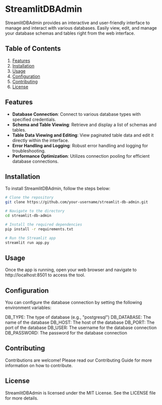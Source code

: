 # StreamlitDBAdmin

StreamlitDBAdmin provides an interactive and user-friendly interface to manage and interact with various databases. Easily view, edit, and manage your database schemas and tables right from the web interface.

## Table of Contents

1. [Features](#features)
2. [Installation](#installation)
3. [Usage](#usage)
4. [Configuration](#configuration)
5. [Contributing](#contributing)
6. [License](#license)

## Features

- **Database Connection**: Connect to various database types with specified credentials.
- **Schema and Table Viewing**: Retrieve and display a list of schemas and tables.
- **Table Data Viewing and Editing**: View paginated table data and edit it directly within the interface.
- **Error Handling and Logging**: Robust error handling and logging for troubleshooting.
- **Performance Optimization**: Utilizes connection pooling for efficient database connections.

## Installation

To install StreamlitDBAdmin, follow the steps below:

```bash
# Clone the repository
git clone https://github.com/your-username/streamlit-db-admin.git

# Navigate to the directory
cd streamlit-db-admin

# Install the required dependencies
pip install -r requirements.txt

# Run the Streamlit app
streamlit run app.py
```

## Usage

Once the app is running, open your web browser and navigate to http://localhost:8501 to access the tool.

## Configuration

You can configure the database connection by setting the following environment variables:

DB_TYPE: The type of database (e.g., "postgresql")
DB_DATABASE: The name of the database
DB_HOST: The host of the database
DB_PORT: The port of the database
DB_USER: The username for the database connection
DB_PASSWORD: The password for the database connection

## Contributing

Contributions are welcome! Please read our Contributing Guide for more information on how to contribute.

## License

StreamlitDBAdmin is licensed under the MIT License. See the LICENSE file for more details.
